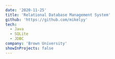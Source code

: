 ```yaml
---
date: '2020-11-25'
title: 'Relational Database Management System'
github: 'https://github.com/mikelyy'
tech:
  - Java
  - SQLite
  - JDBC
company: 'Brown University'
showInProjects: false
---
```

